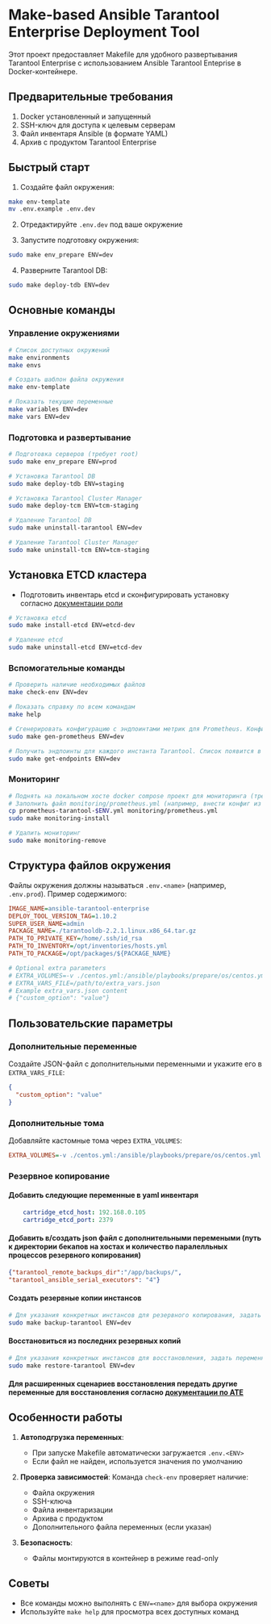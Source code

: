 # Make-based Ansible Tarantool Enterprise Deployment Tool

Этот проект предоставляет Makefile для удобного развертывания Tarantool Enterprise с использованием Ansible Tarantool Enteprise в Docker-контейнере.

## Предварительные требования

1. Docker установленный и запущенный
2. SSH-ключ для доступа к целевым серверам
3. Файл инвентаря Ansible (в формате YAML)
4. Архив с продуктом Tarantool Enterprise

## Быстрый старт

1. Создайте файл окружения:
```bash
make env-template
mv .env.example .env.dev
```

2. Отредактируйте `.env.dev` под ваше окружение

3. Запустите подготовку окружения:
```bash
sudo make env_prepare ENV=dev
```

4. Разверните Tarantool DB:
```bash
sudo make deploy-tdb ENV=dev
```

## Основные команды

### Управление окружениями
```bash
# Список доступных окружений
make environments
make envs

# Создать шаблон файла окружения
make env-template

# Показать текущие переменные
make variables ENV=dev
make vars ENV=dev
```

### Подготовка и развертывание
```bash
# Подготовка серверов (требует root)
sudo make env_prepare ENV=prod

# Установка Tarantool DB
sudo make deploy-tdb ENV=staging

# Установка Tarantool Cluster Manager
sudo make deploy-tcm ENV=tcm-staging

# Удаление Tarantool DB
sudo make uninstall-tarantool ENV=dev

# Удаление Tarantool Cluster Manager
sudo make uninstall-tcm ENV=tcm-staging
```

## Установка ETCD кластера

- Подготовить инвентарь etcd и сконфигурировать установку согласно [документации роли](./custom_steps/etcd-role/README.md) 

```bash
# Установка etcd
sudo make install-etcd ENV=etcd-dev

# Удаление etcd
sudo make uninstall-etcd ENV=etcd-dev
```


### Вспомогательные команды
```bash
# Проверить наличие необходимых файлов
make check-env ENV=dev

# Показать справку по всем командам
make help

# Сгенерировать конфигурацию с эндпоинтами метрик для Prometheus. Конфиг появится в текущем каталоге с именем prometheus-tarantool-$ENV.yml
sudo make gen-prometheus ENV=dev

# Получить эндпоинты для каждого инстанта Tarantool. Список появится в текущем каталоге с именем endpoints-$ENV.txt
sudo make get-endpoints ENV=dev

```

### Мониторинг
```bash
# Поднять на локальном хосте docker compose проект для мониторинга (требует наличие docker compose)
# Заполнить файл monitoring/prometheus.yml (например, внести конфиг из ранее созданного prometheus-tarantool-$ENV.yml)
cp prometheus-tarantool-$ENV.yml monitoring/prometheus.yml
sudo make monitoring-install

# Удалить мониторинг
sudo make monitoring-remove

```

## Структура файлов окружения

Файлы окружения должны называться `.env.<name>` (например, `.env.prod`). Пример содержимого:

```ini
IMAGE_NAME=ansible-tarantool-enterprise
DEPLOY_TOOL_VERSION_TAG=1.10.2
SUPER_USER_NAME=admin
PACKAGE_NAME=./tarantooldb-2.2.1.linux.x86_64.tar.gz
PATH_TO_PRIVATE_KEY=/home/.ssh/id_rsa
PATH_TO_INVENTORY=/opt/inventories/hosts.yml
PATH_TO_PACKAGE=/opt/packages/${PACKAGE_NAME}

# Optional extra parameters
# EXTRA_VOLUMES=-v ./centos.yml:/ansible/playbooks/prepare/os/centos.yml:Z
# EXTRA_VARS_FILE=/path/to/extra_vars.json
# Example extra_vars.json content
# {"custom_option": "value"}
```

## Пользовательские параметры

### Дополнительные переменные
Создайте JSON-файл с дополнительными переменными и укажите его в `EXTRA_VARS_FILE`:
```json
{
  "custom_option": "value"
}
```

### Дополнительные тома
Добавляйте кастомные тома через `EXTRA_VOLUMES`:
```ini
EXTRA_VOLUMES=-v ./centos.yml:/ansible/playbooks/prepare/os/centos.yml:Z
```

### Резервное копирование

#### Добавить следующие переменные в yaml инвентаря

```yaml
    cartridge_etcd_host: 192.168.0.105
    cartridge_etcd_port: 2379
```
#### Добавить в/создать json файл с дополнительными перемеными (путь к директории бекапов на хостах и количество паралелльных процессов резервного копирования)

```json
{"tarantool_remote_backups_dir":"/app/backups/",
"tarantool_ansible_serial_executors": "4"}
```
#### Создать резервные копии инстансов
```bash
# Для указания конкретных инстансов для резервного копирования, задать переменную в env файле окружения, например BACKUP_LIMIT=storage-1-1
sudo make backup-tarantool ENV=dev
```

#### Восстановиться из последних резервных копий
```bash
# Для указания конкретных инстансов для восстановления, задать переменную в env файле окружения, например RESTORE_LIMIT=storage-1-1
sudo make restore-tarantool ENV=dev
```

#### Для расширенных сценариев восстановления передать другие переменные для восстановления согласно [документации по ATE](https://www.tarantool.io/en/devops/latest/docker-scenarios-common/#ate-admin-auto-restore)


## Особенности работы

1. **Автоподгрузка переменных**:
   - При запуске Makefile автоматически загружается `.env.<ENV>`
   - Если файл не найден, используется значения по умолчанию

2. **Проверка зависимостей**:
   Команда `check-env` проверяет наличие:
   - Файла окружения
   - SSH-ключа
   - Файла инвентаризации
   - Архива с продуктом
   - Дополнительного файла переменных (если указан)

3. **Безопасность**:
   - Файлы монтируются в контейнер в режиме read-only

## Советы

- Все команды можно выполнять с `ENV=<name>` для выбора окружения
- Используйте `make help` для просмотра всех доступных команд